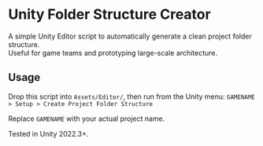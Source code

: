 # Unity Folder Structure Creator

A simple Unity Editor script to automatically generate a clean project folder structure.  
Useful for game teams and prototyping large-scale architecture.

## Usage
Drop this script into `Assets/Editor/`, then run from the Unity menu:
`GAMENAME > Setup > Create Project Folder Structure`

Replace `GAMENAME` with your actual project name.

Tested in Unity 2022.3+.
